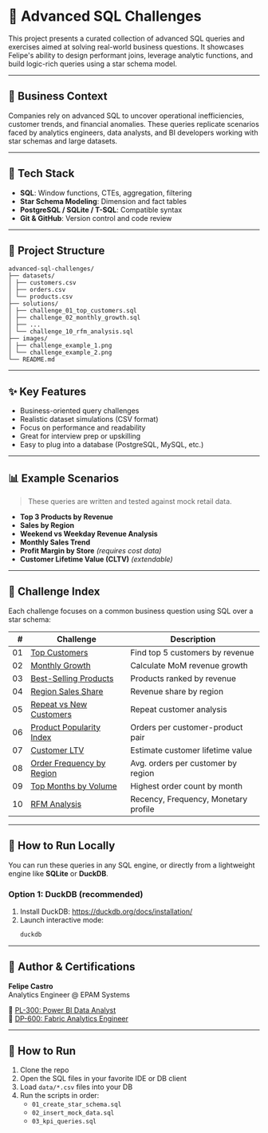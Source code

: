 # 🧠 Advanced SQL Challenges

This project presents a curated collection of advanced SQL queries and exercises aimed at solving real-world business questions. It showcases Felipe's ability to design performant joins, leverage analytic functions, and build logic-rich queries using a star schema model.

---

## 🎯 Business Context

Companies rely on advanced SQL to uncover operational inefficiencies, customer trends, and financial anomalies. These queries replicate scenarios faced by analytics engineers, data analysts, and BI developers working with star schemas and large datasets.

---

## 🧰 Tech Stack

- **SQL**: Window functions, CTEs, aggregation, filtering
- **Star Schema Modeling**: Dimension and fact tables
- **PostgreSQL / SQLite / T-SQL**: Compatible syntax
- **Git & GitHub**: Version control and code review

---

## 📂 Project Structure

```
advanced-sql-challenges/
├── datasets/
│ ├── customers.csv
│ ├── orders.csv
│ └── products.csv
├── solutions/
│ ├── challenge_01_top_customers.sql
│ ├── challenge_02_monthly_growth.sql
│ ├── ...
│ └── challenge_10_rfm_analysis.sql
├── images/
│ ├── challenge_example_1.png
│ └── challenge_example_2.png
└── README.md
```

---

## ✨ Key Features

- Business-oriented query challenges
- Realistic dataset simulations (CSV format)
- Focus on performance and readability
- Great for interview prep or upskilling
- Easy to plug into a database (PostgreSQL, MySQL, etc.)

---

## 📊 Example Scenarios

> These queries are written and tested against mock retail data.

- **Top 3 Products by Revenue**  
- **Sales by Region**  
- **Weekend vs Weekday Revenue Analysis**  
- **Monthly Sales Trend**  
- **Profit Margin by Store** *(requires cost data)*  
- **Customer Lifetime Value (CLTV)** *(extendable)*

---

## 🧪 Challenge Index

Each challenge focuses on a common business question using SQL over a star schema:

| # | Challenge | Description |
|--:|-----------|-------------|
| 01 | [Top Customers](./solutions/challenge_01_top_customers.sql) | Find top 5 customers by revenue |
| 02 | [Monthly Growth](./solutions/challenge_02_monthly_growth.sql) | Calculate MoM revenue growth |
| 03 | [Best-Selling Products](./solutions/challenge_03_best_selling_products.sql) | Products ranked by revenue |
| 04 | [Region Sales Share](./solutions/challenge_04_region_sales_share.sql) | Revenue share by region |
| 05 | [Repeat vs New Customers](./solutions/challenge_05_repeat_vs_new_customers.sql) | Repeat customer analysis |
| 06 | [Product Popularity Index](./solutions/challenge_06_product_popularity_index.sql) | Orders per customer-product pair |
| 07 | [Customer LTV](./solutions/challenge_07_customer_ltv.sql) | Estimate customer lifetime value |
| 08 | [Order Frequency by Region](./solutions/challenge_08_order_frequency_by_region.sql) | Avg. orders per customer by region |
| 09 | [Top Months by Volume](./solutions/challenge_09_top_months_by_volume.sql) | Highest order count by month |
| 10 | [RFM Analysis](./solutions/challenge_10_rfm_analysis.sql) | Recency, Frequency, Monetary profile |

---

## 🏃 How to Run Locally

You can run these queries in any SQL engine, or directly from a lightweight engine like **SQLite** or **DuckDB**.

### Option 1: DuckDB (recommended)
1. Install DuckDB: https://duckdb.org/docs/installation/
2. Launch interactive mode:  
   ```bash
   duckdb

---

## 🏅 Author & Certifications

**Felipe Castro**  
Analytics Engineer @ EPAM Systems

📜 [PL-300: Power BI Data Analyst](https://learn.microsoft.com/api/credentials/share/en-us/FelipeCastro-8026/F853AABE365874B3?sharingId=13D660F56C1DFFA3)  
📜 [DP-600: Fabric Analytics Engineer](https://learn.microsoft.com/api/credentials/share/en-us/FelipeCastro-8026/6C5A2F5A8A5864FC?sharingId=13D660F56C1DFFA3)

---

## 🧪 How to Run

1. Clone the repo  
2. Open the SQL files in your favorite IDE or DB client  
3. Load `data/*.csv` files into your DB  
4. Run the scripts in order:
   - `01_create_star_schema.sql`
   - `02_insert_mock_data.sql`
   - `03_kpi_queries.sql`

